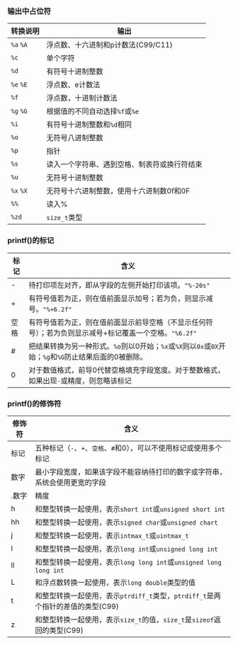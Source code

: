 ### 输出中占位符
转换说明|输出
--------|--
`%a` `%A`|浮点数、十六进制和p计数法(C99/C11)
`%c`|单个字符
`%d`|有符号十进制整数
`%e` `%E`|浮点数、e计数法
`%f`|浮点数，十进制计数法
`%g` `%G`|根据值的不同自动选择`%f`或`%e`
`%i`|有符号十进制整数和`%d`相同
`%o`|无符号八进制整数
`%p`|指针
`%s`|读入一个字符串、遇到空格、制表符或换行符结束
`%u`|无符号十进制整数
`%x` `%X`|无符号十六进制整数，使用十六进制数0f和0F
`%%`|读入%
`%zd`| `size_t`类型

### printf()的标记
标记|含义
----|----
- | 待打印项左对齐，即从字段的左侧开始打印该项。`"%-20s"`
+ | 有符号值若为正，则在值前面显示加号；若为负，则显示减号。`"%+6.2f"`
空格| 有符号值若为正，则在值前面显示前导空格（不显示任何符号）；若为负则显示减号+标记覆盖一个空格。`"%6.2f"`
# | 把结果转换为另一种形式。`%o`则以0开始；`%x`或`%X`则以`0x`或`0X`开始；`%g`和`%G`防止结果后面的0被删除。
0 | 对于数值格式，前导0代替空格填充字段宽度。对于整数格式，如果出现`-`或精度，则忽略该标记

### printf()的修饰符

修饰符|含义
------|----
标记| 五种标记（`-`、`+`、`空格`、`#`和0），可以不使用标记或使用多个标记
数字| 最小字段宽度，如果该字段不能容纳待打印的数字或字符串，系统会使用更宽的字段
.数字| 精度
h  | 和整型转换一起使用，表示`short int`或`unsigned short int`
hh | 和整型转换一起使用，表示`signed char`或`unsigned chart`
j  | 和整型转换一起使用，表示`intmax_t`或`uintmax_t`
l  | 和整型转换一起使用，表示`long int`或`unsigned long int`
ll | 和整型转换一起使用，表示`long long int`或`unsigned long long int`
L  | 和浮点数转换一起使用，表示`long double`类型的值
t  | 和整型转换一起使用，表示`ptrdiff_t`类型，`ptrdiff_t`是两个指针的差值的类型(C99)
z  | 和整型转换一起使用，表示`size_t`的值，`size_t`是`sizeof`返回的类型(C99)


